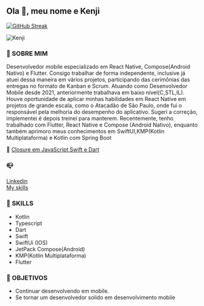 ## Ola  👋, meu nome e Kenji
[![GitHub Streak](https://streak-stats.demolab.com?user=kenjimaeda54&theme=highcontrast&hide_border=true&locale=pt_BR&date_format=M%20j%5B%2C%20Y%5D&mode=weekly)](https://git.io/streak-stats)


![Kenji](https://github-readme-stats.vercel.app/api?username=kenjimaeda54&show_icons=true&theme=radical)



### :man: SOBRE MIM
Desenvolvedor mobile especializado em React Native, Compose(Android Nativo) e Flutter.
Consigo trabalhar de forma independente, inclusive já atuei dessa maneira em vários projetos, participando das cerimônias das entregas no formato de Kanban e Scrum.
Atuando como Desenvolvedor Mobile desde 2021, anteriormente trabalhava em baixo nível(C,STL,IL). 
Houve oportunidade de aplicar minhas habilidades em React Native em projetos de grande escala, como o Atacadão de São Paulo, onde fui o responsável pela melhoria do desempenho do aplicativo. Sugeri a correção, implementei é depois treinei para manterem. 
Recentemente, tenho trabalhado com Flutter, React Native e Compose (Android Nativo), enquanto também aprimoro meus conhecimentos em SwiftUI,KMP(Kotlin Multiplataforma) e Kotlin com Spring Boot


:memo:
[Closure em JavaScript,Swift e Dart](https://www.linkedin.com/pulse/closure-em-swiftdart-e-javascript-ricardo-maeda)

### :mailbox_closed:
[Linkedin](https://www.linkedin.com/in/kenjimaeda1233/)   
[My skills](https://kvm-skills.onrender.com/)



### :rocket: SKILLS
- Kotlin
- Typescript
- Dart
- Swift
- SwiftUi (IOS)
- JetPack Compose(Android)
- KMP(Kotlin Multiplataforma)
- Flutter


### :triangular_flag_on_post: OBJETIVOS
- Continuar desenvolvendo em mobile. 
- Se tornar um desenvolvedor solido em desenvolvimento mobile

